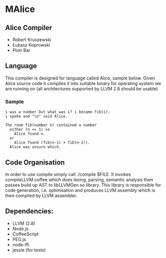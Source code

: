 # MAlice
## Alice Compiler

* Robert Kruszewski
* Łukasz Koprowski
* Piotr Bar

## Language
This compiler is designed for language called Alice, sample below. Given Alice source code it compiles it into suitable binary for operating system we are running on (all architectures supported by LLVM 2.8 should be usable)

### Sample
    i was a number but what was i? i became fib(i).
    i spoke and "\n" said Alice.

    The room fib(number n) contained a number
      either (n <= 1) so
        Alice found n.
      or
        Alice found (fib(n-1) + fib(n-2)).
      Alice was unsure which.

## Code Organisation
In order to use compile simply call ./compile $FILE. It invokes compileLLVM.coffee which does lexing, parsing, semantic analysis then passes build up AST to libLLVMGen.so library. This library is responsible for code generation, i.e. optimisation and produces LLVM assembly which is then compiled by LLVM assembler.

## Dependencies:
* LLVM (2.8)
* Node.js
* CoffeeScript
* PEG.js
* node-ffi
* jessie (for tests)

